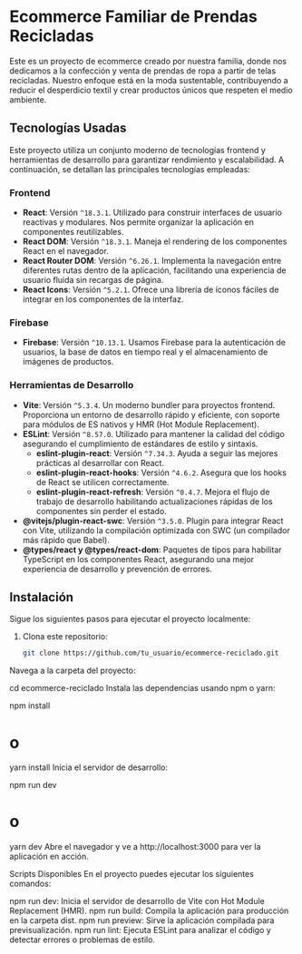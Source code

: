 # Ecommerce Familiar de Prendas Recicladas

Este es un proyecto de ecommerce creado por nuestra familia, donde nos dedicamos a la confección y venta de prendas de ropa a partir de telas recicladas. Nuestro enfoque está en la moda sustentable, contribuyendo a reducir el desperdicio textil y crear productos únicos que respeten el medio ambiente.

## Tecnologías Usadas

Este proyecto utiliza un conjunto moderno de tecnologías frontend y herramientas de desarrollo para garantizar rendimiento y escalabilidad. A continuación, se detallan las principales tecnologías empleadas:

### Frontend

- **React**: Versión `^18.3.1`. Utilizado para construir interfaces de usuario reactivas y modulares. Nos permite organizar la aplicación en componentes reutilizables.
- **React DOM**: Versión `^18.3.1`. Maneja el rendering de los componentes React en el navegador.
- **React Router DOM**: Versión `^6.26.1`. Implementa la navegación entre diferentes rutas dentro de la aplicación, facilitando una experiencia de usuario fluida sin recargas de página.
- **React Icons**: Versión `^5.2.1`. Ofrece una librería de íconos fáciles de integrar en los componentes de la interfaz.

### Firebase

- **Firebase**: Versión `^10.13.1`. Usamos Firebase para la autenticación de usuarios, la base de datos en tiempo real y el almacenamiento de imágenes de productos.

### Herramientas de Desarrollo

- **Vite**: Versión `^5.3.4`. Un moderno bundler para proyectos frontend. Proporciona un entorno de desarrollo rápido y eficiente, con soporte para módulos de ES nativos y HMR (Hot Module Replacement).
- **ESLint**: Versión `^8.57.0`. Utilizado para mantener la calidad del código asegurando el cumplimiento de estándares de estilo y sintaxis.
  - **eslint-plugin-react**: Versión `^7.34.3`. Ayuda a seguir las mejores prácticas al desarrollar con React.
  - **eslint-plugin-react-hooks**: Versión `^4.6.2`. Asegura que los hooks de React se utilicen correctamente.
  - **eslint-plugin-react-refresh**: Versión `^0.4.7`. Mejora el flujo de trabajo de desarrollo habilitando actualizaciones rápidas de los componentes sin perder el estado.
- **@vitejs/plugin-react-swc**: Versión `^3.5.0`. Plugin para integrar React con Vite, utilizando la compilación optimizada con SWC (un compilador más rápido que Babel).
- **@types/react y @types/react-dom**: Paquetes de tipos para habilitar TypeScript en los componentes React, asegurando una mejor experiencia de desarrollo y prevención de errores.

## Instalación

Sigue los siguientes pasos para ejecutar el proyecto localmente:

1. Clona este repositorio:
   ```bash
   git clone https://github.com/tu_usuario/ecommerce-reciclado.git
Navega a la carpeta del proyecto:


cd ecommerce-reciclado
Instala las dependencias usando npm o yarn:


npm install
# o
yarn install
Inicia el servidor de desarrollo:


npm run dev
# o
yarn dev
Abre el navegador y ve a http://localhost:3000 para ver la aplicación en acción.

Scripts Disponibles
En el proyecto puedes ejecutar los siguientes comandos:

npm run dev: Inicia el servidor de desarrollo de Vite con Hot Module Replacement (HMR).
npm run build: Compila la aplicación para producción en la carpeta dist.
npm run preview: Sirve la aplicación compilada para previsualización.
npm run lint: Ejecuta ESLint para analizar el código y detectar errores o problemas de estilo.